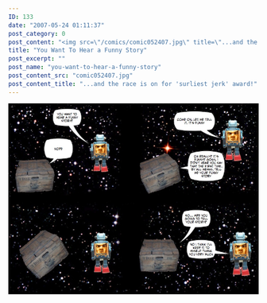 ```yaml
---
ID: 133
date: "2007-05-24 01:11:37"
post_category: 0
post_content: "<img src=\"/comics/comic052407.jpg\" title=\"...and the race is on for 'surliest jerk' award!\" />"
title: "You Want To Hear a Funny Story"
post_excerpt: ""
post_name: "you-want-to-hear-a-funny-story"
post_content_src: "comic052407.jpg"
post_content_title: "...and the race is on for 'surliest jerk' award!"
---
```



[![...and the race is on for 'surliest jerk' award!](/comics-hi-res/comic052407.jpg)](/comics-hi-res/comic052407.jpg "...and the race is on for 'surliest jerk' award!")

